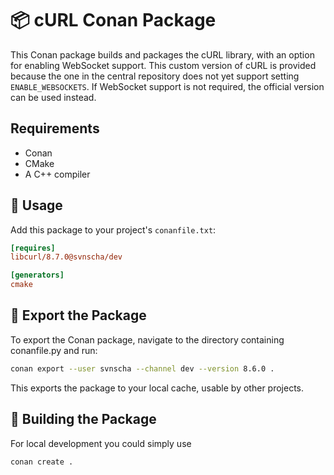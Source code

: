 # 📦 cURL Conan Package

This Conan package builds and packages the cURL library, with an option for enabling WebSocket support. This custom version of cURL is provided because the one in the central repository does not yet support setting `ENABLE_WEBSOCKETS`. If WebSocket support is not required, the official version can be used instead.

## Requirements

- Conan
- CMake
- A C++ compiler

## 🚀 Usage

Add this package to your project's `conanfile.txt`:

```ini
[requires]
libcurl/8.7.0@svnscha/dev

[generators]
cmake
```

## 🧪 Export the Package

To export the Conan package, navigate to the directory containing conanfile.py and run:

```sh
conan export --user svnscha --channel dev --version 8.6.0 .
```

This exports the package to your local cache, usable by other projects.

## 🧪 Building the Package

For local development you could simply use

```sh
conan create .
```
